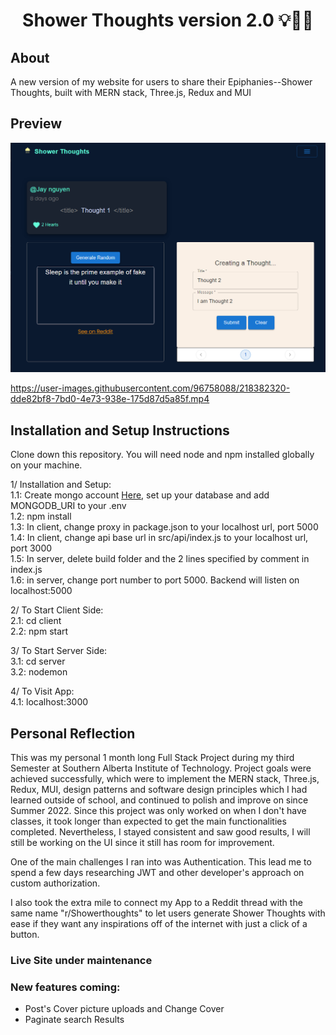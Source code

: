 <h1 align="center">Shower Thoughts version 2.0 💡👨‍💻</h1>
<h2>About</h2>
<p>A new version of my website for users to share their Epiphanies--Shower Thoughts, built with MERN stack, Three.js, Redux and MUI</p>
<h2>Preview</h2>
<img src="./client/src/assets/projectss_2.png" alt="preview screenshot"></img>

https://user-images.githubusercontent.com/96758088/218382320-dde82bf8-7bd0-4e73-938e-175d87d5a85f.mp4

<h2>Installation and Setup Instructions</h2>
<p>Clone down this repository. You will need node and npm installed globally on your machine.</p>
1/ Installation and Setup: </br>
1.1: Create mongo account <a  href="https://account.mongodb.com/account/login" target="blank" alt="register with mongodb atlas">Here</a>, set up your database and add MONGODB_URI to your .env </br>
1.2: npm install </br>
1.3: In client, change proxy in package.json to your localhost url, port 5000 </br>
1.4: In client, change api base url in src/api/index.js to your localhost url, port 3000 </br>
1.5: In server, delete build folder and the 2 lines specified by comment in index.js </br>
1.6: in server, change port number to port 5000. Backend will listen on localhost:5000 </br>

2/ To Start Client Side:</br>
2.1: cd client</br>
2.2: npm start

3/ To Start Server Side:</br>
3.1: cd server</br>
3.2: nodemon

4/ To Visit App:</br>
4.1: localhost:3000

</p>

<h2>Personal Reflection</h2>
<p>This was my personal 1 month long Full Stack Project during my third Semester at Southern Alberta Institute of Technology. Project goals were achieved successfully, which were to implement the MERN stack, Three.js, Redux, MUI, design patterns and software design principles which I had learned outside of school, and continued to polish and improve on since Summer 2022. Since this project was only worked on when I don't have classes, it took longer than expected to get the main functionalities completed. Nevertheless, I stayed consistent and saw good results, I will still be working on the UI since it still has room for improvement.

One of the main challenges I ran into was Authentication. This lead me to spend a few days researching JWT and other developer's approach on custom authorization.

I also took the extra mile to connect my App to a Reddit thread with the same name "r/Showerthoughts" to let users generate Shower Thoughts with ease if they want any inspirations off of the internet with just a click of a button.

</p>
<!-- <h3>Live Site under maintenance <a href="https://shower-thoughts-api.onrender.com/" title="go to site">Shower Thoughts</a></h3> -->
<h3>Live Site under maintenance </h3>
<h3>New features coming:</h3>
<ul>
<li> Post's Cover picture uploads and Change Cover</li>
<li> Paginate search Results</li>

</ul>
